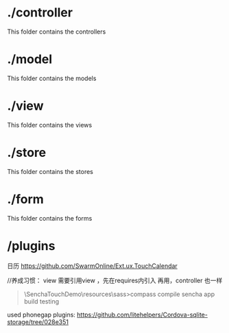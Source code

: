 # ./controller

This folder contains the controllers

# ./model

This folder contains the models

# ./view

This folder contains the views

# ./store

This folder contains the stores

# ./form

This folder contains the forms



# /plugins
日历 https://github.com/SwarmOnline/Ext.ux.TouchCalendar

//养成习惯： view 需要引用view ，先在requires内引入 再用，controller 也一样


>\SenchaTouchDemo\resources\sass>compass compile
>sencha app build testing

used phonegap plugins:
https://github.com/litehelpers/Cordova-sqlite-storage/tree/028e351